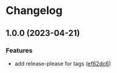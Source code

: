 # Changelog

## 1.0.0 (2023-04-21)


### Features

* add release-please for tags ([ef62dc6](https://github.com/mlibrary/platform-engineering-workflows/commit/ef62dc654c806a08d9530c9347e8cb45179233f0))
